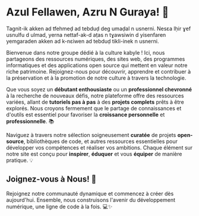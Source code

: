 # Azul Fellawen, Azru N Guraya! 🚀

Tagnit-ik akken ad tfehmeḍ ad tebduḍ deg umaḍal n usnerni. Nesɛa lḥir ɣef usnulfu d ulmad, yerna nettaf-ak-d aṭas n tɣawsiwin d yisenfaren yemgaraden akken ad k-nɛiwen ad tebduḍ tikli-inek n usnerni.

Bienvenue dans notre groupe dédié à la culture kabyle ! Ici, nous partageons des ressources numériques, des sites web, des programmes informatiques et des applications open source qui mettent en valeur notre riche patrimoine. Rejoignez-nous pour découvrir, apprendre et contribuer à la préservation et à la promotion de notre culture à travers la technologie.

Que vous soyez un **débutant enthousiaste** ou un **professionnel chevronné** à la recherche de nouveaux défis, 
notre plateforme offre des ressources variées, 
allant de **tutoriels pas à pas** à des **projets complets** prêts à être explorés. 
Nous croyons fermement que le partage de connaissances et d'outils est essentiel pour favoriser la **croissance personnelle** et **professionnelle**. 📚

Naviguez à travers notre sélection soigneusement **curatée** de projets **open-source**, 
bibliothèques de code, et autres ressources essentielles pour développer vos compétences et réaliser vos ambitions. 
Chaque élément sur notre site est conçu pour **inspirer**, **éduquer** et vous **équiper** de manière pratique. 💡

## Joignez-vous à Nous! 🤝
Rejoignez notre communauté dynamique et commencez à créer dès aujourd'hui. Ensemble, nous construisons l'avenir du développement numérique, une ligne de code à la fois. 💻✨


